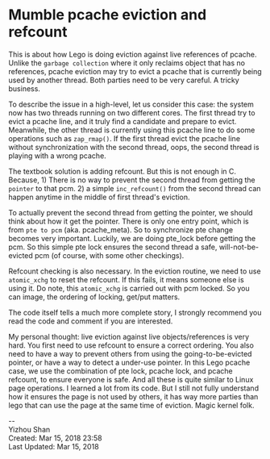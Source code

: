 # Mumble pcache eviction and refcount

This is about how Lego is doing eviction against live references of pcache. Unlike the `garbage collection` where it only reclaims object that has no references, pcache eviction may try to evict a pcache that is currently being used by another thread. Both parties need to be very careful. A tricky business.

To describe the issue in a high-level, let us consider this case: the system now has two threads running on two different cores. The first thread try to evict a pcache line, and it truly find a candidate and prepare to evict. Meanwhile, the other thread is currently using this pcache line to do some operations such as `zap_rmap()`. If the first thread evict the pcache line without synchronization with the second thread, oops, the second thread is playing with a wrong pcache.

The textbook solution is adding refcount. But this is not enough in C. Because, 1) There is no way to prevent the second thread from getting the `pointer` to that pcm. 2) a simple `inc_refcount()` from the second thread can happen anytime in the middle of first thread's eviction.

To actually prevent the second thread from getting the pointer, we should think about how it get the pointer. There is only one entry point, which is from `pte to pcm` (aka. pcache_meta). So to synchronize pte change becomes very important. Luckily, we are doing pte_lock before getting the pcm. So this simple pte lock ensures the second thread a safe, will-not-be-evicted pcm (of course, with some other checkings).

Refcount checking is also necessary. In the eviction routine, we need to use  `atomic_xchg` to reset the refcount. If this fails, it means someone else is using it. Do note, this `atomic_xchg` is carried out with pcm locked. So you can image, the ordering of locking, get/put matters.

The code itself tells a much more complete story, I strongly recommend you read the code and comment if you are interested.

My personal thought: live eviction against live objects/references is very hard. You first need to use refcount to ensure a correct ordering. You also need to have a way to prevent others from using the going-to-be-evicted pointer, or have a way to detect a under-use pointer.  In this Lego pcache case, we use the combination of pte lock, pcache lock, and pcache refcount, to ensure everyone is safe. And all these is quite similar to Linux page operations. I learned a lot from its code. But I still not fully understand how it ensures the page is not used by others, it has way more parties than lego that can use the page at the same time of eviction. Magic kernel folk.

--  
Yizhou Shan  
Created: Mar 15, 2018 23:58  
Last Updated: Mar 15, 2018
